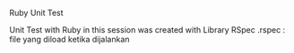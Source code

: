 Ruby Unit Test

Unit Test with Ruby in this session was created with Library RSpec 
.rspec : file yang diload ketika dijalankan